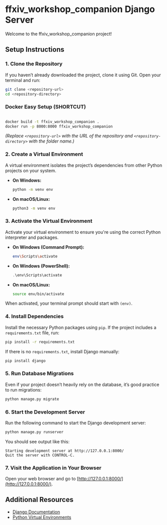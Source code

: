# ffxiv_workshop_companion Django Server

Welcome to the ffxiv_workshop_companion project!

## Setup Instructions

### 1. Clone the Repository

If you haven’t already downloaded the project, clone it using Git. Open your terminal and run:

```bash
git clone <repository-url>
cd <repository-directory>

```

### Docker Easy Setup (SHORTCUT)

```bash

docker build -t ffxiv_workshop_companion .
docker run -p 8000:8000 ffxiv_workshop_companion

```

*(Replace `<repository-url>` with the URL of the repository and `<repository-directory>` with the folder name.)*

### 2. Create a Virtual Environment 

A virtual environment isolates the project’s dependencies from other Python projects on your system.

- **On Windows:**

  ```bash
  python -m venv env
  ```

- **On macOS/Linux:**

  ```bash
  python3 -m venv env
  ```

### 3. Activate the Virtual Environment

Activate your virtual environment to ensure you're using the correct Python interpreter and packages.

- **On Windows (Command Prompt):**

  ```bash
  env\Scripts\activate
  ```

- **On Windows (PowerShell):**

  ```powershell
  .\env\Scripts\activate
  ```

- **On macOS/Linux:**

  ```bash
  source env/bin/activate
  ```

When activated, your terminal prompt should start with `(env)`.

### 4. Install Dependencies

Install the necessary Python packages using `pip`. If the project includes a `requirements.txt` file, run:

```bash
pip install -r requirements.txt
```

If there is no `requirements.txt`, install Django manually:

```bash
pip install django
```

### 5. Run Database Migrations

Even if your project doesn’t heavily rely on the database, it’s good practice to run migrations:

```bash
python manage.py migrate
```

### 6. Start the Development Server

Run the following command to start the Django development server:

```bash
python manage.py runserver
```

You should see output like this:

```
Starting development server at http://127.0.0.1:8000/
Quit the server with CONTROL-C.
```

### 7. Visit the Application in Your Browser

Open your web browser and go to [http://127.0.0.1:8000/](http://127.0.0.1:8000/).

## Additional Resources

- [Django Documentation](https://docs.djangoproject.com/en/5.1/)
- [Python Virtual Environments](https://docs.python.org/3/library/venv.html)
